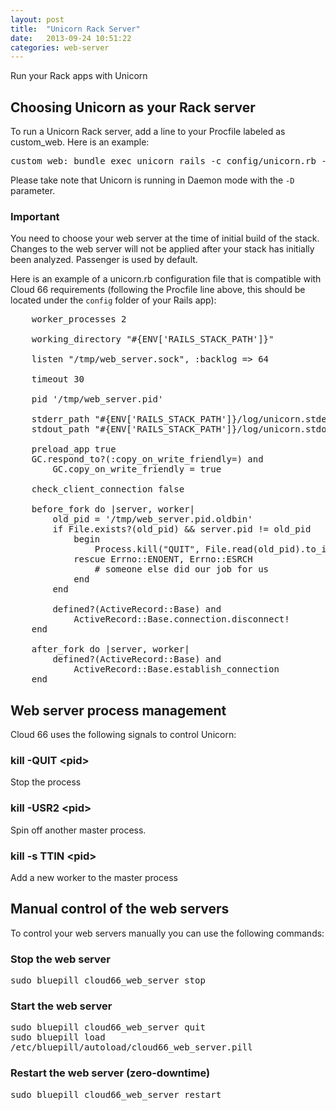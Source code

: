 ```yaml
---
layout: post
title:  "Unicorn Rack Server"
date:   2013-09-24 10:51:22
categories: web-server
---
```


<p class="lead">Run your Rack apps with Unicorn</p>


## Choosing Unicorn as your Rack server
To run a Unicorn Rack server, add a line to your Procfile labeled as custom&#95;web. Here is an example:

<pre class='terminal'>
custom&#95;web: bundle exec unicorn&#95;rails -c config/unicorn.rb -E $RAILS&#95;ENV -D
</pre>
Please take note that Unicorn is running in Daemon mode with the `-D` parameter.

<div class="notice">
	<h3>Important</h3>
	<p>You need to choose your web server at the time of initial build of the stack. Changes to the web server will not be applied after your stack has initially been analyzed. Passenger is used by default.</p>
</div>

Here is an example of a unicorn.rb configuration file that is compatible with Cloud 66 requirements (following the Procfile line above, this should be located under the `config` folder of your Rails app):

<pre class='prettyprint lang-ruby'>
	worker&#95;processes 2

	working&#95;directory "#{ENV['RAILS&#95;STACK&#95;PATH']}"

	listen "/tmp/web&#95;server.sock", :backlog => 64

	timeout 30

	pid '/tmp/web&#95;server.pid'

	stderr&#95;path "#{ENV['RAILS&#95;STACK&#95;PATH']}/log/unicorn.stderr.log"
	stdout&#95;path "#{ENV['RAILS&#95;STACK&#95;PATH']}/log/unicorn.stdout.log"

	preload&#95;app true
	GC.respond&#95;to?(:copy&#95;on&#95;write&#95;friendly=) and
		GC.copy&#95;on&#95;write&#95;friendly = true

	check&#95;client&#95;connection false

	before&#95;fork do |server, worker|
		old&#95;pid = '/tmp/web&#95;server.pid.oldbin'
		if File.exists?(old&#95;pid) && server.pid != old&#95;pid
			begin
				Process.kill("QUIT", File.read(old&#95;pid).to&#95;i)
			rescue Errno::ENOENT, Errno::ESRCH
				# someone else did our job for us
			end
		end

		defined?(ActiveRecord::Base) and
			ActiveRecord::Base.connection.disconnect!
	end

	after&#95;fork do |server, worker|
		defined?(ActiveRecord::Base) and
			ActiveRecord::Base.establish&#95;connection
	end
</pre>

## Web server process management
Cloud 66 uses the following signals to control Unicorn:

### kill -QUIT &lt;pid>
Stop the process

### kill -USR2 &lt;pid>
Spin off another master process.

### kill -s TTIN &lt;pid>
Add a new worker to the master process

## Manual control of the web servers
To control your web servers manually you can use the following commands:

### Stop the web server
<p>
<kbd>
	sudo bluepill cloud66&#95;web&#95;server stop
</kbd>
</p>

### Start the web server
<p>
<kbd>
	sudo bluepill cloud66&#95;web&#95;server quit
</kbd><br/>
<kbd>
	sudo bluepill load /etc/bluepill/autoload/cloud66&#95;web&#95;server.pill
</kbd>
</p>

### Restart the web server (zero-downtime)
<p>
<kbd>
	sudo bluepill cloud66&#95;web&#95;server restart
</kbd>
</p>
